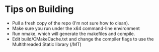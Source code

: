 Tips on Building
================

* Pull a fresh copy of the repo (I'm not sure how to clean).
* Make sure you run under the x64 command-line environment
* Run nmake, which will generate the makefiles and compile.
* Edit build/CMakeCache.txt and change the compiler flags to use the Multithreaded Static library (/MT)